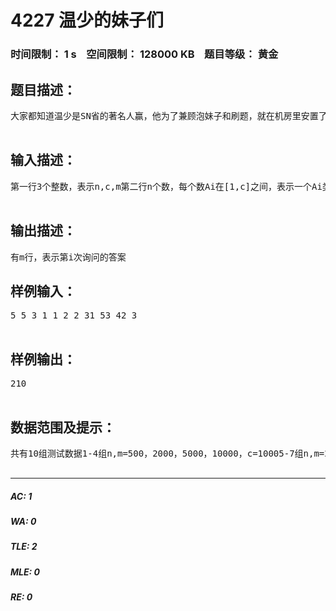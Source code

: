 # 4227 温少的妹子们   
### 时间限制： 1 s&nbsp;&nbsp;&nbsp;&nbsp;空间限制： 128000 KB&nbsp;&nbsp;&nbsp;&nbsp;题目等级： 黄金  
## 题目描述：  

<pre>
大家都知道温少是SN省的著名人赢，他为了兼顾泡妹子和刷题，就在机房里安置了他的后宫，他发现可以将妹子分成c种，所以他会考虑：在[l,r]的妹子中间，能挑选出多少不同类型的妹子呢？注意：由于温少非常高贵，所以他要求在所挑选的妹子类型在[l,r]中出现次数为正偶数，不然就不给她【大雾】。  

</pre>
  
  
## 输入描述：  

<pre>
第一行3个整数，表示n,c,m第二行n个数，每个数Ai在[1,c]之间，表示一个Ai类型的妹子接下来m行，每行两个整数l,r，表示询问[l,r]这个区间的答案  

</pre>
  
  
## 输出描述：  

<pre>
有m行，表示第i次询问的答案
</pre>
  
  
## 样例输入：  

<pre>
5 5 3 1 1 2 2 31 53 42 3  

</pre>
  
  
## 样例输出：  

<pre>
210  

</pre>
  
  
## 数据范围及提示：  

<pre>
共有10组测试数据1-4组n,m=500，2000，5000，10000，c=10005-7组n,m=20000，30000，40000，c=100008-10组n,m=50000，80000，100000，c=100000  

</pre>
  
  
***  

##### AC: 1  
##### WA: 0  
##### TLE: 2  
##### MLE: 0  
##### RE: 0  
